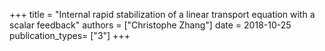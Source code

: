 +++
title = "Internal rapid stabilization of a linear transport equation with a scalar feedback"
authors = ["Christophe Zhang"]
date = 2018-10-25
publication_types= ["3"]
+++
